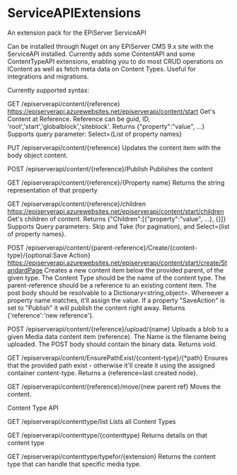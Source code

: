 # ServiceAPIExtensions
An extension pack for the EPiServer ServiceAPI

Can be installed through Nuget on any EPiServer CMS 9.x site with the ServiceAPI installed.
Currently adds some ContentAPI and some ContentTypeAPI extensions, enabling you to do most CRUD operations on IContent as 
well as fetch meta data on Content Types.
Useful for integrations and migrations.

Currently supported syntax: 

GET /episerverapi/content/{reference}
https://episerverapi.azurewebsites.net/episerverapi/content/start
Get's Content at Reference. Reference can be guid, ID, 'root','start','globalblock','siteblock'.
Returns {"property":"value", ...}
Supports query parameter: Select={List of property names}

PUT /episerverapi/content/{reference}
Updates the content item with the body object content.

POST /episerverapi/content/{reference}/Publish
Publishes the content

GET /episerverapi/content/{reference}/{Property name}
Returns the string representation of that property

GET /episerverapi/content/{reference}/children
https://episerverapi.azurewebsites.net/episerverapi/content/start/children
Get's children of content. Returns {"Children":[{"property":"value", ...}, {}]}
Supports Query parameters: Skip and Take (for pagination), and Select={list of property names}.

POST /episerverapi/content/{parent-reference}/Create/{content-type}/{optional:Save Action}
https://episerverapi.azurewebsites.net/episerverapi/content/start/create/StandardPage
Creates a new content item below the provided parent, of the given type.
The Content Type should be the name of the content type.
The parent-reference should be a reference to an existing content item.
The post body should be resolvable to a Dictionary<string,object>. Whereever a property name matches, it'll assign the value.
If a property "SaveAction" is set to "Publish" it will publish the content right away.
Returns {'reference':'new reference'}.

POST /episerverapi/content/{reference}/upload/{name}
Uploads a blob to a given Media data content item (reference). The Name is the filename being uploaded. 
The POST body should contain the binary data.
Returns void.

GET /episerverapi/content/EnsurePathExist/{content-type}/{*path}
Ensures that the provided path exist - otherwise it'll create it using the assigned container content-type. 
Returns a {reference=last created node}.

GET /episerverapi/content/{reference}/move/{new parent ref}
Moves the content.


Content Type API

GET /episerverapi/contenttype/list
Lists all Content Types

GET /episerverapi/contenttype/{contenttype}
Returns details on that content type

GET /episerverapi/contenttype/typefor/{extension}
Returns the content type that can handle that specific media type.
